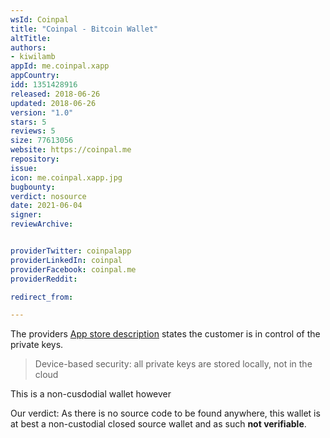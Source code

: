 ```yaml
---
wsId: Coinpal
title: "Coinpal - Bitcoin Wallet"
altTitle: 
authors:
- kiwilamb
appId: me.coinpal.xapp
appCountry: 
idd: 1351428916
released: 2018-06-26
updated: 2018-06-26
version: "1.0"
stars: 5
reviews: 5
size: 77613056
website: https://coinpal.me
repository: 
issue: 
icon: me.coinpal.xapp.jpg
bugbounty: 
verdict: nosource
date: 2021-06-04
signer: 
reviewArchive:


providerTwitter: coinpalapp
providerLinkedIn: coinpal
providerFacebook: coinpal.me
providerReddit: 

redirect_from:

---
```


The providers [App store description](https://apps.apple.com/us/app/coinpal-bitcoin-wallet/id1351428916) states the customer is in control of the private keys.

> Device-based security: all private keys are stored locally, not in the cloud

This is a non-cusdodial wallet however

Our verdict: As there is no source code to be found anywhere, this wallet is at best a non-custodial closed source wallet and as such **not verifiable**.
